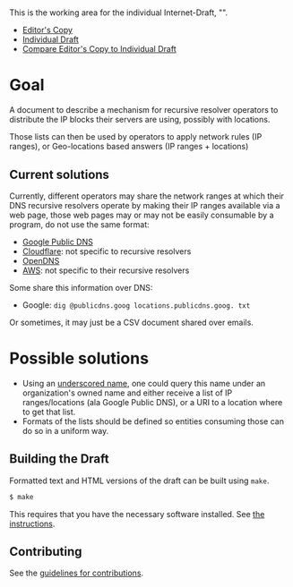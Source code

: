 #

This is the working area for the individual Internet-Draft, "".

* [Editor's Copy](https://chantra.github.io/draft-dns-recursive-iprange-location/#go.draft-bretelle-dnsop-recursive-iprange-location.html)
* [Individual Draft](https://tools.ietf.org/html/draft-bretelle-dnsop-recursive-iprange-location)
* [Compare Editor's Copy to Individual Draft](https://chantra.github.io/draft-dns-recursive-iprange-location/#go.draft-bretelle-dnsop-recursive-iprange-location.diff)

# Goal

A document to describe a mechanism for recursive resolver operators to distribute the IP blocks their servers are using, possibly with locations.

Those lists can then be used by operators to apply network rules (IP ranges), or Geo-locations based answers (IP ranges + locations)

## Current solutions

Currently, different operators may share the network ranges at which their DNS recursive resolvers operate by making their IP ranges available via a web page, those web pages may or may not be easily consumable by a program, do not use the same format:

* [Google Public DNS](https://developers.google.com/speed/public-dns/faq#locations_of_ip_address_ranges_google_public_dns_uses_to_send_queries)
* [Cloudflare](https://www.cloudflare.com/ips/): not specific to recursive resolvers
* [OpenDNS](https://www.opendns.com/data-center-locations/)
* [AWS](https://ip-ranges.amazonaws.com/ip-ranges.json): not specific to their recursive resolvers

Some share this information over DNS:

* Google: `dig @publicdns.goog locations.publicdns.goog. txt`

Or sometimes, it may just be a CSV document shared over emails.

# Possible solutions

* Using an [underscored name](https://www.iana.org/assignments/dns-parameters/dns-parameters.xhtml#underscored-globally-scoped-dns-node-names), one could query this name under an organization's owned name and either receive a list of IP ranges/locations (ala Google Public DNS), or a URI to a location where to get that list.
* Formats of the lists should be defined so entities consuming those can do so in a uniform way.

## Building the Draft

Formatted text and HTML versions of the draft can be built using `make`.

```sh
$ make
```

This requires that you have the necessary software installed.  See
[the instructions](https://github.com/martinthomson/i-d-template/blob/master/doc/SETUP.md).


## Contributing

See the
[guidelines for contributions](https://github.com/chantra/draft-dns-recursive-iprange-location/blob/main/CONTRIBUTING.md).
